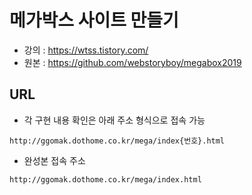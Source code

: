# 메가박스 사이트 만들기

  - 강의 : https://wtss.tistory.com/  
  - 원본 : https://github.com/webstoryboy/megabox2019

## URL

  - 각 구현 내용 확인은 아래 주소 형식으로 접속 가능  
<pre><code>http://ggomak.dothome.co.kr/mega/index{번호}.html</code></pre>

  - 완성본 접속 주소
<pre><code>http://ggomak.dothome.co.kr/mega/index.html</code></pre>

